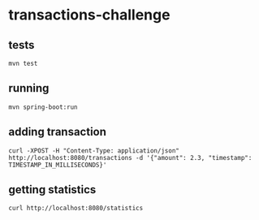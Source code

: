 # transactions-challenge

## tests
```
mvn test
```

## running
```
mvn spring-boot:run
```

## adding transaction
```
curl -XPOST -H "Content-Type: application/json" http://localhost:8080/transactions -d '{"amount": 2.3, "timestamp": TIMESTAMP_IN_MILLISECONDS}'
```

## getting statistics
```
curl http://localhost:8080/statistics
```
